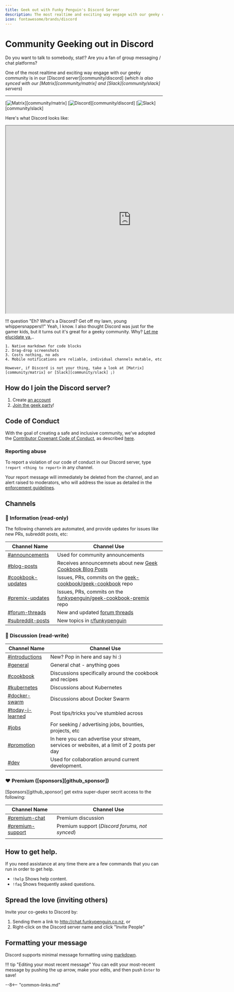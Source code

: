 ```yaml
---
title: Geek out with Funky Penguin's Discord Server
description: The most realtime and exciting way engage with our geeky community is in our Discord server!
icon: fontawesome/brands/discord
---
```


# Community Geeking out in Discord

Do you want to talk to somebody, stat!? Are you a fan of group messaging / chat platforms?

One of the most realtime and exciting way engage with our geeky community is in our [Discord server][community/discord] (*which is also synced with our [Matrix][community/matrix] and [Slack][community/slack] servers*)

---
[![Matrix](https://img.shields.io/matrix/geek-cookbook:matrix.funkypenguin.co.nz?label=geeks&logo=matrix&logoColor=white)][community/matrix]
[![Discord](https://img.shields.io/discord/396055506072109067?label=geeks&logo=discord&logoColor=white)][community/discord]
[![Slack](https://img.shields.io/badge/geeks-42-green?style=flat&logo=slack)][community/slack]

Here's what Discord looks like:

<!-- markdownlint-disable MD033 -->
<iframe src="https://e.widgetbot.io/channels/396055506072109067/396055506663374849" height="600" width="800"></iframe>

!!! question "Eh? What's a Discord? Get off my lawn, young whippersnappers!!"
    Yeah, I know. I also thought Discord was just for the gamer kids, but it turns out it's great for a geeky community. Why? [Let me elucidate ya.](https://www.youtube.com/watch?v=1qHoSWxVqtE)..

    1. Native markdown for code blocks
    2. Drag-drop screenshots
    3. Costs nothing, no ads
    4. Mobile notifications are reliable, individual channels mutable, etc

    However, if Discord is not your thing, take a look at [Matrix][community/matrix] or [Slack][community/slack] ;)

## How do I join the Discord server?

1. Create [an account](https://discordapp.com)
2. [Join the geek party](http://chat.funkypenguin.co.nz)!

## Code of Conduct

With the goal of creating a safe and inclusive community, we've adopted the [Contributor Covenant Code of Conduct](https://www.contributor-covenant.org/), as described [here](/community/code-of-conduct/).

### Reporting abuse

To report a violation of our code of conduct in our Discord server, type `!report <thing to report>` in any channel.

Your report message will immediately be deleted from the channel, and an alert raised to moderators, who will address the issue as detailed in the [enforcement guidelines](/community/code-of-conduct/#enforcement-guidelines).

## Channels

### 📔 Information (read-only)

The following channels are automated, and provide updates for issues like new PRs, subreddit posts, etc:

| Channel Name       | Channel Use                                                |
|--------------------|------------------------------------------------------------|
| [#announcements](https://discord.com/channels/396055506072109067/456690093886013471)     | Used for community announcements                           |
| [#blog-posts](https://discord.com/channels/396055506072109067/456589284342890506)         | Receives announcemnets about new [Geek Cookbook Blog Posts](/blog/)  |
| [#cookbook-updates](https://discord.com/channels/396055506072109067/454567388759982091)  | Issues, PRs, commits on the [geek-cookbook/geek-cookbook](https://github.com/geek-cookbook/geek-cookbook) repo |
| [#premix-updates](https://discord.com/channels/396055506072109067/459291605460058112)    | Issues, PRs, commits on the [funkypenguin/geek-cookbook-premix](https://github.com/funkypenguin/geek-cookbook-premix) repo  |
|[#forum-threads](https://discord.com/channels/396055506072109067/515827101589569541)     | New and updated [forum threads](https://forum.funkypenguin.co.nz)                                |
| [#subreddit-posts](https://discord.com/channels/396055506072109067/1015041696033157210)   | New topics in [r/funkypenguin](https://reddit.com/r/funkypenguin)                               |

### 💬 Discussion (read-write)

| Channel Name   | Channel Use                                              |
|----------------|----------------------------------------------------------|
| [#introductions](https://discord.com/channels/396055506072109067/586796820685127680) | New? Pop in here and say hi :)                           |
| [#general](https://discord.com/channels/396055506072109067/396055506663374849)       | General chat - anything goes                             |
| [#cookbook](https://discord.com/channels/396055506072109067/456689991326760973)      | Discussions specifically around the cookbook and recipes |
| [#kubernetes](https://discord.com/channels/396055506072109067/720432577823113237)    | Discussions about Kubernetes                             |
| [#docker-swarm](https://discord.com/channels/396055506072109067/720432631853875251)  | Discussions about Docker Swarm                           |
| [#today-i-learned](https://discord.com/channels/396055506072109067/647643207932313620)              | Post tips/tricks you've stumbled across
| [#jobs](https://discord.com/channels/396055506072109067/566348370466308096)            | For seeking / advertising jobs, bounties, projects, etc |
| [#promotion](https://discord.com/channels/396055506072109067/645577294223769620)   | In here you can advertise your stream, services or websites, at a limit of 2 posts per day                           |
| [#dev](https://discord.com/channels/396055506072109067/473408473497993236)              | Used for collaboration around current development.        

### ❤️ Premium ([sponsors][github_sponsor])

[Sponsors][github_sponsor] get extra super-duper secrit access to the following:

| Channel Name   | Channel Use                                              |
|----------------|----------------------------------------------------------|
| [#premium-chat](https://discord.com/channels/396055506072109067/396058059182440448) | Premium discussion |
| [#premium-support](https://discord.com/channels/396055506072109067/1024789060348284989) | Premium support (*Discord forums, not synced*) |
                                            |

## How to get help.

If you need assistance at any time there are a few commands that you can run in order to get help.

* `!help` Shows help content.
* `!faq` Shows frequently asked questions.

## Spread the love (inviting others)

Invite your co-geeks to Discord by:

1. Sending them a link to <http://chat.funkypenguin.co.nz>, or
2. Right-click on the Discord server name and click "Invite People"

## Formatting your message

Discord supports minimal message formatting using [markdown](https://support.discord.com/hc/en-us/articles/210298617-Markdown-Text-101-Chat-Formatting-Bold-Italic-Underline-).

!!! tip "Editing your most recent message"
    You can edit your most-recent message by pushing the up arrow, make your edits, and then push `Enter` to save!

--8<-- "common-links.md"